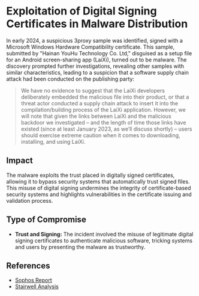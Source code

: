 <!-- cSpell:ignore sophos -->

# Exploitation of Digital Signing Certificates in Malware Distribution

In early 2024, a suspicious 3proxy sample was identified, signed with a
Microsoft Windows Hardware Compatibility certificate. This sample, submitted by
"Hainan YouHu Technology Co. Ltd," disguised as a setup file for an Android
screen-sharing app (LaiXi), turned out to be malware. The discovery prompted
further investigations, revealing other samples with similar characteristics,
leading to a suspicion that a software supply chain attack had been conducted on
the publishing party:

> We have no evidence to suggest that the LaiXi developers deliberately embedded
> the malicious file into their product, or that a threat actor conducted a
> supply chain attack to insert it into the compilation/building process of the
> LaiXi application. However, we will note that given the links between LaiXi
> and the malicious backdoor we investigated – and the length of time those
> links have existed (since at least January 2023, as we’ll discuss shortly) –
> users should exercise extreme caution when it comes to downloading,
> installing, and using LaiXi.

## Impact

The malware exploits the trust placed in digitally signed certificates, allowing
it to bypass security systems that automatically trust signed files. This misuse
of digital signing undermines the integrity of certificate-based security
systems and highlights vulnerabilities in the certificate issuing and validation
process.

## Type of Compromise

- **Trust and Signing:** The incident involved the misuse of legitimate digital
  signing certificates to authenticate malicious software, tricking systems and
  users by presenting the malware as trustworthy.

## References

- [Sophos Report](https://news.sophos.com/en-us/2024/04/09/smoke-and-screen-mirrors-a-strange-signed-backdoor/)
- [Stairwell Analysis](https://stairwell.com/resources/signed-sealed-but-not-always-secure-rethinking-trust-in-digitally-signed-certificates/)
